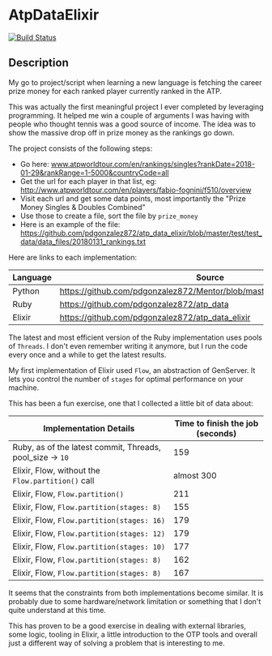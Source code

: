 # AtpDataElixir

[![Build Status](https://travis-ci.org/pdgonzalez872/atp_data_elixir.svg?branch=master)](https://travis-ci.org/pdgonzalez872/atp_data_elixir)

## Description

My go to project/script when learning a new language is fetching the career prize money for each ranked player
currently ranked in the ATP.

This was actually the first meaningful project I ever completed by leveraging programming.
It helped me win a couple of arguments I was having with people who thought tennis was a good source of income.
The idea was to show the massive drop off in prize money as the rankings go down. 

The project consists of the following steps:
- Go here: www.atpworldtour.com/en/rankings/singles?rankDate=2018-01-29&rankRange=1-5000&countryCode=all
- Get the url for each player in that list, eg: http://www.atpworldtour.com/en/players/fabio-fognini/f510/overview
- Visit each url and get some data points, most importantly the "Prize Money Singles & Doubles Combined"
- Use those to create a file, sort the file by `prize_money`
- Here is an example of the file: https://github.com/pdgonzalez872/atp_data_elixir/blob/master/test/test_data/data_files/20180131_rankings.txt

Here are links to each implementation:

| Language | Source |
|----------|--------|
| Python | https://github.com/pdgonzalez872/Mentor/blob/master/ATP_Stats_Refactor.py |
| Ruby | https://github.com/pdgonzalez872/atp_data |
| Elixir | https://github.com/pdgonzalez872/atp_data_elixir |

The latest and most efficient version of the Ruby implementation uses pools of `Threads`. I don't even remember writing it
anymore, but I run the code every once and a while to get the latest results.

My first implementation of Elixir used `Flow`, an abstraction of GenServer. It lets you control the number of `stages`
for optimal performance on your machine.

This has been a fun exercise, one that I collected a little bit of data about:

| Implementation Details | Time to finish the job (seconds) |
|----------|--------|
| Ruby, as of the latest commit, Threads, pool_size -> `10` | 159 |
|Elixir, Flow, without the `Flow.partition()` call| almost 300|
|Elixir, Flow, `Flow.partition()`| 211|
|Elixir, Flow, `Flow.partition(stages: 8)`| 155|
|Elixir, Flow, `Flow.partition(stages: 16)`| 179|
|Elixir, Flow, `Flow.partition(stages: 12)`| 179|
|Elixir, Flow, `Flow.partition(stages: 10)`| 177|
|Elixir, Flow, `Flow.partition(stages: 8)`| 162|
|Elixir, Flow, `Flow.partition(stages: 8)`| 167|

It seems that the constraints from both implementations become similar. It is probably
due to some hardware/network limitation or something that I don't quite understand at this time.

This has proven to be a good exercise in dealing with external libraries, some logic, tooling in Elixir,
a little introduction to the OTP tools and overall just a different way of solving a problem that is interesting to me.
